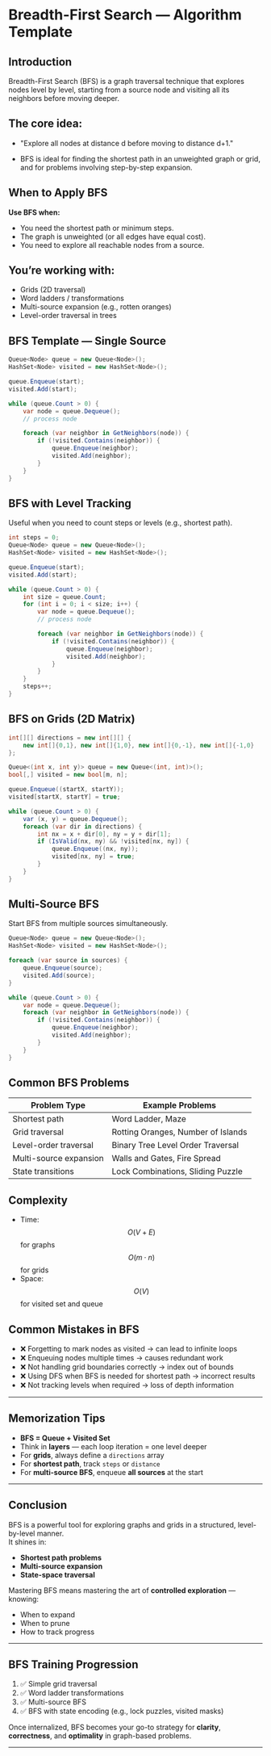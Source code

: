 # Breadth-First Search — Algorithm Template

## Introduction
Breadth-First Search (BFS) is a graph traversal technique that explores nodes level by level, 
starting from a source node and visiting all its neighbors before moving deeper.

## The core idea:

- "Explore all nodes at distance d before moving to distance d+1."

- BFS is ideal for finding the shortest path in an unweighted graph or grid, and for problems involving step-by-step expansion.

## When to Apply BFS

**Use BFS when:**

- You need the shortest path or minimum steps.
- The graph is unweighted (or all edges have equal cost).
- You need to explore all reachable nodes from a source.

## You’re working with:

- Grids (2D traversal)
- Word ladders / transformations
- Multi-source expansion (e.g., rotten oranges)
- Level-order traversal in trees


## BFS Template — Single Source

```csharp
Queue<Node> queue = new Queue<Node>();
HashSet<Node> visited = new HashSet<Node>();

queue.Enqueue(start);
visited.Add(start);

while (queue.Count > 0) {
    var node = queue.Dequeue();
    // process node

    foreach (var neighbor in GetNeighbors(node)) {
        if (!visited.Contains(neighbor)) {
            queue.Enqueue(neighbor);
            visited.Add(neighbor);
        }
    }
}
```

## BFS with Level Tracking
Useful when you need to count steps or levels (e.g., shortest path).

```csharp
int steps = 0;
Queue<Node> queue = new Queue<Node>();
HashSet<Node> visited = new HashSet<Node>();

queue.Enqueue(start);
visited.Add(start);

while (queue.Count > 0) {
    int size = queue.Count;
    for (int i = 0; i < size; i++) {
        var node = queue.Dequeue();
        // process node

        foreach (var neighbor in GetNeighbors(node)) {
            if (!visited.Contains(neighbor)) {
                queue.Enqueue(neighbor);
                visited.Add(neighbor);
            }
        }
    }
    steps++;
}
```

## BFS on Grids (2D Matrix)

```csharp
int[][] directions = new int[][] {
    new int[]{0,1}, new int[]{1,0}, new int[]{0,-1}, new int[]{-1,0}
};

Queue<(int x, int y)> queue = new Queue<(int, int)>();
bool[,] visited = new bool[m, n];

queue.Enqueue((startX, startY));
visited[startX, startY] = true;

while (queue.Count > 0) {
    var (x, y) = queue.Dequeue();
    foreach (var dir in directions) {
        int nx = x + dir[0], ny = y + dir[1];
        if (IsValid(nx, ny) && !visited[nx, ny]) {
            queue.Enqueue((nx, ny));
            visited[nx, ny] = true;
        }
    }
}
```

## Multi-Source BFS

Start BFS from multiple sources simultaneously.

```csharp
Queue<Node> queue = new Queue<Node>();
HashSet<Node> visited = new HashSet<Node>();

foreach (var source in sources) {
    queue.Enqueue(source);
    visited.Add(source);
}

while (queue.Count > 0) {
    var node = queue.Dequeue();
    foreach (var neighbor in GetNeighbors(node)) {
        if (!visited.Contains(neighbor)) {
            queue.Enqueue(neighbor);
            visited.Add(neighbor);
        }
    }
}
```

## Common BFS Problems

| **Problem Type**         | **Example Problems**                          |
|--------------------------|-----------------------------------------------|
| Shortest path            | Word Ladder, Maze                             |
| Grid traversal           | Rotting Oranges, Number of Islands            |
| Level-order traversal    | Binary Tree Level Order Traversal             |
| Multi-source expansion   | Walls and Gates, Fire Spread                  |
| State transitions        | Lock Combinations, Sliding Puzzle             |


## Complexity

- Time: $$O(V + E)$$ for graphs $$O(m \cdot n)$$ for grids
- Space: $$O(V)$$ for visited set and queue

## Common Mistakes in BFS

- ❌ Forgetting to mark nodes as visited → can lead to infinite loops
- ❌ Enqueuing nodes multiple times → causes redundant work
- ❌ Not handling grid boundaries correctly → index out of bounds
- ❌ Using DFS when BFS is needed for shortest path → incorrect results
- ❌ Not tracking levels when required → loss of depth information

---

## Memorization Tips

- **BFS = Queue + Visited Set**
- Think in **layers** — each loop iteration = one level deeper
- For **grids**, always define a `directions` array
- For **shortest path**, track `steps` or `distance`
- For **multi-source BFS**, enqueue **all sources** at the start

---

## Conclusion

BFS is a powerful tool for exploring graphs and grids in a structured, level-by-level manner.  
It shines in:
- **Shortest path problems**
- **Multi-source expansion**
- **State-space traversal**

Mastering BFS means mastering the art of **controlled exploration** — knowing:
- When to expand
- When to prune
- How to track progress

---

## BFS Training Progression

1. ✅ Simple grid traversal  
2. ✅ Word ladder transformations  
3. ✅ Multi-source BFS  
4. ✅ BFS with state encoding (e.g., lock puzzles, visited masks)

Once internalized, BFS becomes your go-to strategy for **clarity**, **correctness**, and **optimality** in graph-based problems.




---
